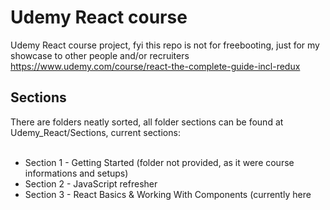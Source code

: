 # Udemy React course
Udemy React course project, fyi this repo is not for freebooting, just for my showcase to other people and/or recruiters
https://www.udemy.com/course/react-the-complete-guide-incl-redux

<h2>Sections</h2>
There are folders neatly sorted, all folder sections can be found at Udemy_React/Sections, current sections:
<br><br>
<ul>
  <li>Section 1 - Getting Started (folder not provided, as it were course informations and setups)</li>
  <li>Section 2 - JavaScript refresher</li> 
  <li>Section 3 - React Basics & Working With Components (currently here</li>
</ul>
